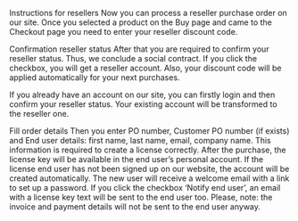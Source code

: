 Instructions for resellers
Now you can process a reseller purchase order on our site.
Once you selected a product on the Buy page and came to the Checkout page you need to enter your reseller discount code. 
 
Confirmation reseller status
After that you are required to confirm your reseller status. Thus, we conclude a social contract. If you click the checkbox, you will get a reseller account. Also, your discount code will be applied automatically for your next purchases.
 
If you already have an account on our site, you can firstly login and then confirm your reseller status. Your existing account will be transformed to the reseller one.

Fill order details
Then you enter PO number, Customer PO number (if exists) and End user details: first name, last name, email, company name. This information is required to create a license correctly.
After the purchase, the license key will be available in the end user’s personal account. If the license end user has not been signed up on our website, the account will be created automatically. The new user will receive a welcome email with a link to set up a password.
If you click the checkbox ‘Notify end user’, an email with a license key text will be sent to the end user too. Please, note: the invoice and payment details will not be sent to the end user anyway.
